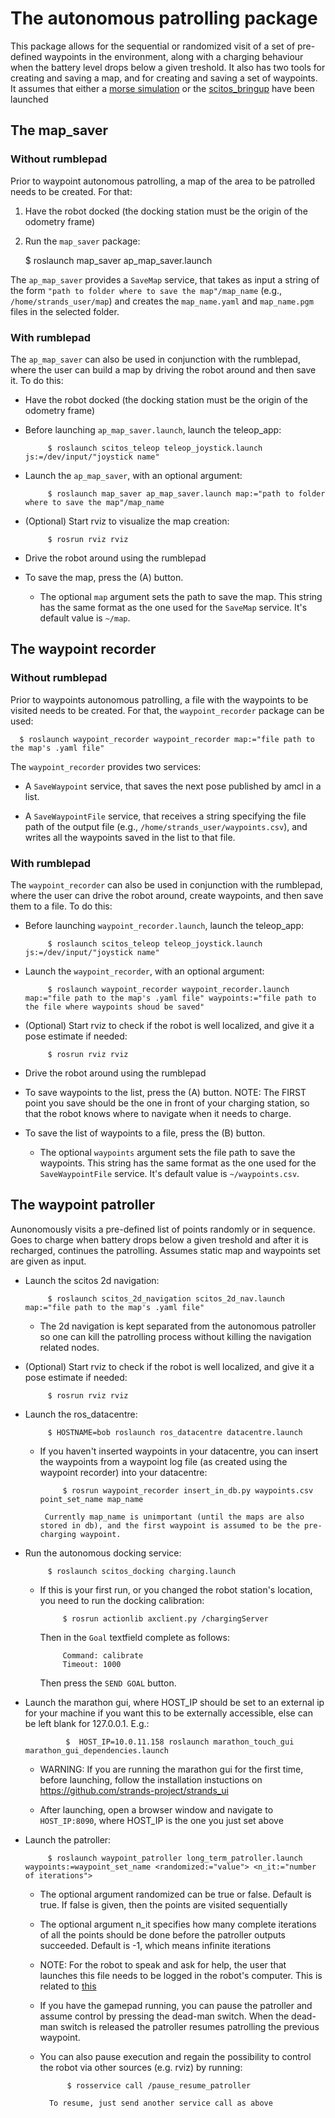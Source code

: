 # The autonomous patrolling package
           

This package allows for the sequential or randomized visit of a set of pre-defined waypoints in the environment, along with a charging behaviour when the battery level drops below a given treshold. It also has two tools for creating and saving a map, and for creating and saving a set of waypoints.
It assumes that either a [morse simulation](https://github.com/strands-project/strands_morse) or the [scitos_bringup](https://github.com/strands-project/scitos_robot) have been launched


## The map_saver

### Without rumblepad

Prior to waypoint autonomous patrolling, a map of the area to be patrolled needs to be created. For that:

1. Have the robot docked (the docking station must be the origin of the odometry frame)

2. Run the `map_saver` package:
  
      $ roslaunch map_saver ap_map_saver.launch 
        
        
The `ap_map_saver` provides a `SaveMap` service, that takes as input a string of the form `"path to folder where to save the map"/map_name` (e.g., `/home/strands_user/map`) and creates the  `map_name.yaml` and `map_name.pgm` files in the selected folder.


### With rumblepad
  
The `ap_map_saver` can also be used in conjunction with the rumblepad, where the user can build a map by driving the robot around and then save it. To do this:

* Have the robot docked (the docking station must be the origin of the odometry frame)     

* Before launching `ap_map_saver.launch`, launch the teleop_app:
        
           $ roslaunch scitos_teleop teleop_joystick.launch js:=/dev/input/"joystick name"
                
* Launch the `ap_map_saver`, with an optional argument:
        
           $ roslaunch map_saver ap_map_saver.launch map:="path to folder where to save the map"/map_name
                
* (Optional) Start rviz to visualize the map creation: 
     
           $ rosrun rviz rviz
                
* Drive the robot around using the rumblepad
     
* To save the map,  press the (A) button.
       
    * The optional `map` argument sets the path to save the map. This string has the same format as the one used for the `SaveMap` service. It's default value is `~/map`.


    
## The waypoint recorder


### Without rumblepad

Prior to waypoints autonomous patrolling, a file with the waypoints to be visited needs to be created. For that, the `waypoint_recorder` package can be used:
  
      $ roslaunch waypoint_recorder waypoint_recorder map:="file path to the map's .yaml file"
        
        
The `waypoint_recorder` provides two services:
  
* A `SaveWaypoint` service, that saves the next pose published by amcl in a list.

* A `SaveWaypointFile` service, that receives a string specifying the file path of the output file (e.g., `/home/strands_user/waypoints.csv`), and writes all the waypoints saved in the list to that file.





### With rumblepad
  
The `waypoint_recorder` can also be used in conjunction with the rumblepad, where the user can  drive the robot around, create waypoints, and then save them to a file. To do this:
     
* Before launching `waypoint_recorder.launch`, launch the teleop_app:
        
           $ roslaunch scitos_teleop teleop_joystick.launch js:=/dev/input/"joystick name"
                
* Launch the `waypoint_recorder`, with an optional argument:
        
           $ roslaunch waypoint_recorder waypoint_recorder.launch map:="file path to the map's .yaml file" waypoints:="file path to the file where waypoints shoud be saved"
                
* (Optional) Start rviz to check if the robot is well localized, and give it a pose estimate if needed: 
     
           $ rosrun rviz rviz
                
* Drive the robot around using the rumblepad
     
* To save waypoints to the list,  press the (A) button. NOTE: The FIRST point you save should be the one in front of your charging station, so that the robot knows where to navigate when it needs to charge.

* To save the list of waypoints to a file,  press the (B) button.
       
    * The optional `waypoints` argument sets the file path to save the waypoints. This string has the same format as the one used for the `SaveWaypointFile` service. It's default value is `~/waypoints.csv`.



## The waypoint patroller

Aunonomously  visits a pre-defined list of points randomly or in sequence. Goes to charge when battery drops below a given treshold and after it is recharged, continues the patrolling. Assumes static map and waypoints set are given as input.

* Launch the scitos 2d navigation:

           $ roslaunch scitos_2d_navigation scitos_2d_nav.launch map:="file path to the map's .yaml file"
           
  * The 2d navigation is kept separated from the autonomous patroller so one can kill the patrolling process without killing the navigation related nodes.

           
* (Optional) Start rviz to check if the robot is well localized, and give it a pose estimate if needed: 
     
           $ rosrun rviz rviz
      
* Launch the ros_datacentre:

           $ HOSTNAME=bob roslaunch ros_datacentre datacentre.launch


    * If you haven't inserted waypoints in your datacentre, you can insert the waypoints from a waypoint log file (as created using the waypoint recorder) into your datacentre:
           
               $ rosrun waypoint_recorder insert_in_db.py waypoints.csv point_set_name map_name
          
           Currently map_name is unimportant (until the maps are also stored in db), and the first waypoint is assumed to be the pre-charging waypoint. 






* Run the autonomous docking service:

           $ roslaunch scitos_docking charging.launch
           

    * If this is your first run, or you changed the robot station's location, you need to run the docking calibration:
    
               $ rosrun actionlib axclient.py /chargingServer

                      
      Then in the `Goal` textfield complete as follows:
      
               Command: calibrate
               Timeout: 1000

               
      Then press the `SEND GOAL` button.

* Launch the marathon gui, where HOST_IP should be set to an external ip for your machine if you want this to be externally accessible, else can be left blank for 127.0.0.1. E.g.:
           
               $  HOST_IP=10.0.11.158 roslaunch marathon_touch_gui marathon_gui_dependencies.launch
    
     * WARNING: If you are running the marathon gui for the first time, before launching, follow the installation instuctions on https://github.com/strands-project/strands_ui
     
     * After launching, open a browser window and navigate to `HOST_IP:8090`, where HOST_IP is the one you just set above


* Launch the patroller:
  
           $ roslaunch waypoint_patroller long_term_patroller.launch waypoints:=waypoint_set_name <randomized:="value"> <n_it:="number of iterations">

           
   * The optional argument randomized can be true or false. Default is true. If false is given, then the points are visited sequentially
   * The optional argument n_it specifies how many complete iterations of all the points should be done before the patroller outputs succeeded. Default is -1, which means infinite iterations
   * NOTE: For the robot to speak and ask for help, the user that launches this file needs to be logged in the robot's computer. This is related to [this](https://github.com/strands-project/strands_hri/issues/7)
   * If you have the gamepad running, you can pause the patroller and assume control by pressing the dead-man switch. When the dead-man switch is released the patroller resumes patrolling the previous waypoint.
   * You can also pause execution and regain the possibility to control the robot via other sources (e.g. rviz) by running:

               $ rosservice call /pause_resume_patroller
           
           To resume, just send another service call as above


